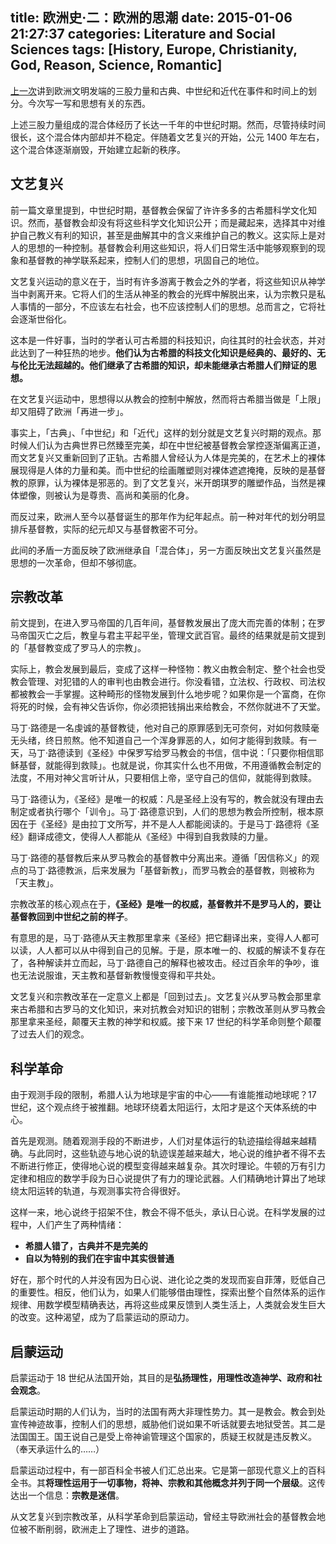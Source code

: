 title: 欧洲史·二：欧洲的思潮
date: 2015-01-06 21:27:37
categories: Literature and Social Sciences
tags: [History, Europe, Christianity, God, Reason, Science, Romantic]
---

[上一次][history-01]讲到欧洲文明发端的三股力量和古典、中世纪和近代在事件和时间上的划分。今次写一写和思想有关的东西。


上述三股力量组成的混合体经历了长达一千年的中世纪时期。然而，尽管持续时间很长，这个混合体内部却并不稳定。伴随着文艺复兴的开始，公元 1400 年左右，这个混合体逐渐崩毁，开始建立起新的秩序。


<!--more-->


## 文艺复兴


前一篇文章里提到，中世纪时期，基督教会保留了许许多多的古希腊科学文化知识。然而，基督教会却没有将这些科学文化知识公开；而是藏起来，选择其中对维护自己教义有利的知识，甚至是曲解其中的含义来维护自己的教义。这实际上是对人的思想的一种控制。基督教会利用这些知识，将人们日常生活中能够观察到的现象和基督教的神学联系起来，控制人们的思想，巩固自己的地位。


文艺复兴运动的意义在于，当时有许多游离于教会之外的学者，将这些知识从神学当中剥离开来。它将人们的生活从神圣的教会的光辉中解脱出来，认为宗教只是私人事情的一部分，不应该左右社会，也不应该控制人们的思想。总而言之，它将社会逐渐世俗化。


这本是一件好事，当时的学者认可古希腊的科技知识，向往其时的社会状态，并对此达到了一种狂热的地步。**他们认为古希腊的科技文化知识是经典的、最好的、无与伦比无法超越的。他们继承了古希腊的知识，却未能继承古希腊人们辩证的思想。**


在文艺复兴运动中，思想得以从教会的控制中解放，然而将古希腊当做是「上限」却又阻碍了欧洲「再进一步」。


事实上，「古典」、「中世纪」和「近代」这样的划分就是文艺复兴时期的观点。那时候人们认为古典世界已然臻至完美，却在中世纪被基督教会掌控逐渐偏离正道，而文艺复兴又重新回到了正轨。古希腊人曾经认为人体是完美的，在艺术上的裸体展现得是人体的力量和美。而中世纪的绘画雕塑则对裸体遮遮掩掩，反映的是基督教的原罪，认为裸体是邪恶的。到了文艺复兴，米开朗琪罗的雕塑作品，当然是裸体塑像，则被认为是尊贵、高尚和美丽的化身。


而反过来，欧洲人至今以基督诞生的那年作为纪年起点。前一种对年代的划分明显排斥基督教，实际的纪元却又与基督教密不可分。


此间的矛盾一方面反映了欧洲继承自「混合体」，另一方面反映出文艺复兴虽然是思想的一次革命，但却不够彻底。


## 宗教改革


前文提到，在进入罗马帝国的几百年间，基督教发展出了庞大而完善的体制；在罗马帝国灭亡之后，教皇与君主平起平坐，管理文武百官。最终的结果就是前文提到的「基督教变成了罗马人的宗教」。


实际上，教会发展到最后，变成了这样一种怪物：教义由教会制定、整个社会也受教会管理、对犯错的人的审判也由教会进行。你没看错，立法权、行政权、司法权都被教会一手掌握。这种畸形的怪物发展到什么地步呢？如果你是一个富商，在你将死的时候，会有神父告诉你，你必须把钱捐出来给教会，不然你就进不了天堂。


马丁·路德是一名虔诚的基督教徒，他对自己的原罪感到无可奈何，对如何救赎毫无头绪，终日煎熬。他不知道自己一个浑身罪恶的人，如何才能得到救赎。有一天，马丁·路德读到《圣经》中保罗写给罗马教会的书信，信中说：「只要你相信耶稣基督，就能得到救赎」。也就是说，你其实什么也不用做，不用遵循教会制定的法度，不用对神父言听计从，只要相信上帝，坚守自己的信仰，就能得到救赎。


马丁·路德认为，《圣经》是唯一的权威：凡是圣经上没有写的，教会就没有理由去制定或者执行哪个「训令」。马丁·路德意识到，人们的思想为教会所控制，根本原因在于《圣经》是由拉丁文所写，并不是人人都能阅读的。于是马丁·路德将《圣经》翻译成德文，使得人人都能从《圣经》中得到自我救赎的力量。


马丁·路德的基督教后来从罗马教会的基督教中分离出来。遵循「因信称义」的观点的马丁·路德教派，后来发展为「基督新教」，而罗马教会的基督教，则被称为「天主教」。


宗教改革的核心观点在于，**《圣经》是唯一的权威，基督教并不是罗马人的，要让基督教回到中世纪之前的样子**。


有意思的是，马丁·路德从天主教那里拿来《圣经》把它翻译出来，变得人人都可以读，人人都可以从中得到自己的见解。于是，原本唯一的、权威的解读不复存在了，各种解读并立而起，马丁·路德自己的解释也被攻击。经过百余年的争吵，谁也无法说服谁，天主教和基督新教慢慢变得和平共处。


文艺复兴和宗教改革在一定意义上都是「回到过去」。文艺复兴从罗马教会那里拿来古希腊和古罗马的文化知识，来对抗教会对知识的钳制；宗教改革则从罗马教会那里拿来圣经，颠覆天主教的神学和权威。接下来 17 世纪的科学革命则整个颠覆了过去人们的观念。


## 科学革命


由于观测手段的限制，希腊人认为地球是宇宙的中心——有谁能推动地球呢？17 世纪，这个观点终于被推翻。地球环绕着太阳运行，太阳才是这个天体系统的中心。


首先是观测。随着观测手段的不断进步，人们对星体运行的轨迹描绘得越来越精确。与此同时，这些轨迹与地心说的轨迹误差越来越大，地心说的维护者不得不去不断进行修正，使得地心说的模型变得越来越复杂。其次时理论。牛顿的万有引力定律和相应的数学手段为日心说提供了有力的理论武器。人们精确地计算出了地球绕太阳运转的轨道，与观测事实符合得很好。


这样一来，地心说终于招架不住，教会不得不低头，承认日心说。在科学发展的过程中，人们产生了两种情绪：


* **希腊人错了，古典并不是完美的**
* **自以为特别的我们在宇宙中其实很普通**


好在，那个时代的人并没有因为日心说、进化论之类的发现而妄自菲薄，贬低自己的重要性。相反，他们认为，如果人们能够借由理性，探索出整个自然体系的运作规律、用数学模型精确表达，再将这些成果反馈到人类生活上，人类就会发生巨大的改变。这种渴望，成为了启蒙运动的原动力。


## 启蒙运动


启蒙运动于 18 世纪从法国开始，其目的是**弘扬理性，用理性改造神学、政府和社会观念**。


启蒙运动时期的人们认为，当时的法国有两大非理性势力。其一是教会。教会到处宣传神迹故事，控制人们的思想，威胁他们说如果不听话就要去地狱受苦。其二是法国国王。国王说自己是受上帝神谕管理这个国家的，质疑王权就是违反教义。（奉天承运什么的……）


启蒙运动过程中，有一部百科全书被人们汇总出来。它是第一部现代意义上的百科全书。其**将理性运用于一切事物，将神、宗教和其他概念并列于同一个层级**。这传达出一个信息：**宗教是迷信**。


从文艺复兴到宗教改革，从科学革命到启蒙运动，曾经主导欧洲社会的基督教会地位被不断削弱，欧洲走上了理性、进步的道路。






[history-01]: {{site.url}}/2014/12/30/history-of-europe-01/
